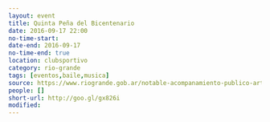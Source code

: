 ```yaml
---
layout: event 
title: Quinta Peña del Bicentenario
date: 2016-09-17 22:00
no-time-start: 
date-end: 2016-09-17
no-time-end: true
location: clubsportivo
category: rio-grande
tags: [eventos,baile,musica]
source: https://www.riogrande.gob.ar/notable-acompanamiento-publico-artistas-se-iniciaron-las-penas-del-bicentenario/
people: []
short-url: http://goo.gl/gx826i
modified: 
---
```



